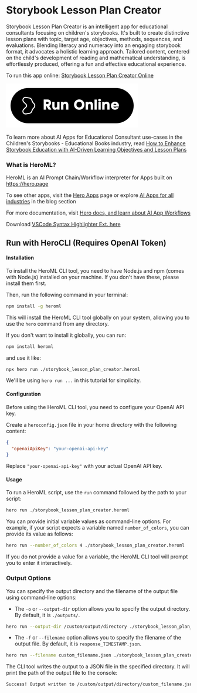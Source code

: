 # Storybook Lesson Plan Creator

Storybook Lesson Plan Creator is an intelligent app for educational consultants focusing on children's storybooks. It's built to create distinctive lesson plans with topic, target age, objectives, methods, sequences, and evaluations. Blending literacy and numeracy into an engaging storybook format, it advocates a holistic learning approach. Tailored content, centered on the child's development of reading and mathematical understanding, is effortlessly produced, offering a fun and effective educational experience.

To run this app online: [Storybook Lesson Plan Creator Online](https://hero.page/app/storybook-lesson-plan-creator-interactive-literacy-numeracy-storybook-lessons/x1kcEn0YYqUUUUZGyyaF)

[![Run Storybook Lesson Plan Creator Online](/assets/run.svg)](https://hero.page/app/storybook-lesson-plan-creator-interactive-literacy-numeracy-storybook-lessons/x1kcEn0YYqUUUUZGyyaF)

To learn more about AI Apps for Educational Consultant use-cases in the Children's Storybooks - Educational Books industry, read [How to Enhance Storybook Education with AI-Driven Learning Objectives and Lesson Plans](https://hero.page/blog/ai/children's-storybooks-educational-books/how-to-enhance-storybook-education-with-ai-driven-learning-objectives-and-lesson-plans/170797)

### What is HeroML?
HeroML is an AI Prompt Chain/Workflow interpreter for Apps built on https://hero.page 

To see other apps, visit the [Hero Apps](https://hero.page/apps) page or explore [AI Apps for all industries](https://hero.page/blog) in the blog section

For more documentation, visit [Hero docs, and learn about AI App Workflows](https://hero.page/tutorials/introduction-to-heroml)

Download [VSCode Syntax Highlighter Ext. here](https://marketplace.visualstudio.com/items?itemName=hero-page.heroml)

## Run with HeroCLI (Requires OpenAI Token)

#### Installation

To install the HeroML CLI tool, you need to have Node.js and npm (comes with Node.js) installed on your machine. If you don't have these, please install them first. 

Then, run the following command in your terminal:

```bash
npm install -g heroml
```

This will install the HeroML CLI tool globally on your system, allowing you to use the `hero` command from any directory.

If you don't want to install it globally, you can run:

```bash
npm install heroml
```

and use it like:

```bash
npx hero run ./storybook_lesson_plan_creator.heroml
```

We'll be using `hero run ...` in this tutorial for simplicity.

#### Configuration

Before using the HeroML CLI tool, you need to configure your OpenAI API key. 

Create a `heroconfig.json` file in your home directory with the following content:

```json
{
  "openaiApiKey": "your-openai-api-key"
}
```

Replace `"your-openai-api-key"` with your actual OpenAI API key.

#### Usage

To run a HeroML script, use the `run` command followed by the path to your script:

```bash
hero run ./storybook_lesson_plan_creator.heroml
```

You can provide initial variable values as command-line options. For example, if your script expects a variable named `number_of_colors`, you can provide its value as follows:

```bash
hero run --number_of_colors 4 ./storybook_lesson_plan_creator.heroml
```

If you do not provide a value for a variable, the HeroML CLI tool will prompt you to enter it interactively.

### Output Options

You can specify the output directory and the filename of the output file using command-line options:

- The `-o` or `--output-dir` option allows you to specify the output directory. By default, it is `./outputs/`.

```bash
hero run --output-dir /custom/output/directory ./storybook_lesson_plan_creator.heroml
```

- The `-f` or `--filename` option allows you to specify the filename of the output file. By default, it is `response_TIMESTAMP.json`.

```bash
hero run --filename custom_filename.json ./storybook_lesson_plan_creator.heroml
```

The CLI tool writes the output to a JSON file in the specified directory. It will print the path of the output file to the console:

```bash
Success! Output written to /custom/output/directory/custom_filename.json
```

